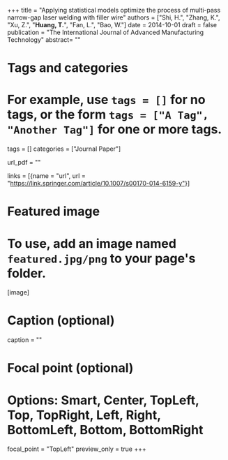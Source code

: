 +++
title = "Applying statistical models optimize the process of multi-pass narrow-gap laser welding with filler wire"
authors = ["Shi, H.", "Zhang, K.", "Xu, Z.", "**Huang, T.**", "Fan, L.", "Bao, W."]
date = 2014-10-01
draft = false
publication = "The International Journal of Advanced Manufacturing Technology"
abstract= ""

# Tags and categories
# For example, use `tags = []` for no tags, or the form `tags = ["A Tag", "Another Tag"]` for one or more tags.
tags = []
categories = ["Journal Paper"]

url_pdf = ""

links = [{name = "url", url  = "https://link.springer.com/article/10.1007/s00170-014-6159-y"}]

# Featured image
# To use, add an image named `featured.jpg/png` to your page's folder. 
[image]
  # Caption (optional)
  caption = ""

  # Focal point (optional)
  # Options: Smart, Center, TopLeft, Top, TopRight, Left, Right, BottomLeft, Bottom, BottomRight
  focal_point = "TopLeft"
  preview_only = true
+++
